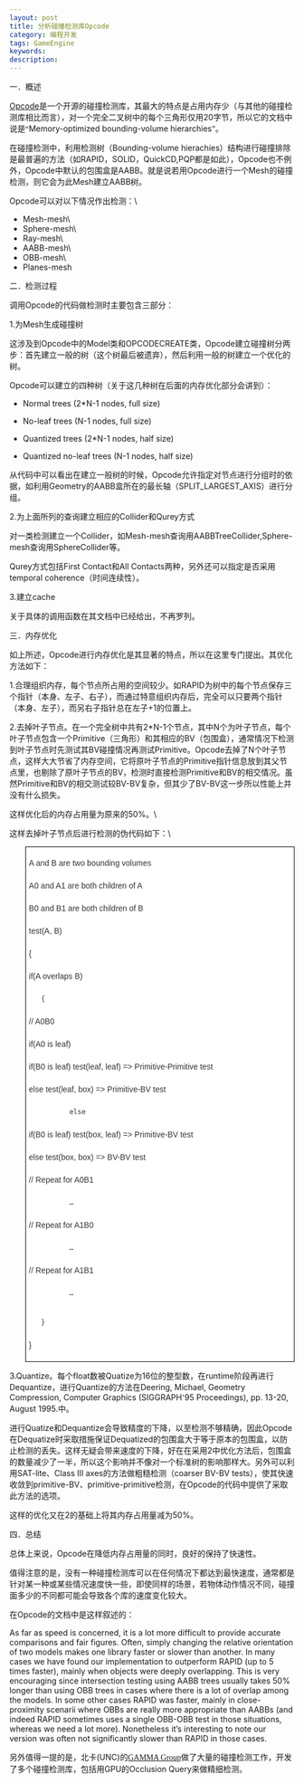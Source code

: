 ```yaml
---
layout: post
title: 分析碰撞检测库Opcode
category: 编程开发
tags: GameEngine
keywords: 
description: 
---
```


<span style="font-family:宋体;">一．概述</span>

[Opcode](http://www.codercorner.com/Opcode.htm)<span
style="font-family:宋体;">是一个开源的碰撞检测库，其最大的特点是占用内存少（与其他的碰撞检测库相比而言），对一个完全二叉树中的每个三角形仅用</span>20<span
style="font-family:宋体;">字节，所以它的文档中说是“</span><span>Memory-optimized
bounding-volume hierarchies</span><span
style="font-family:宋体;">”。</span>

<span
style="font-family:宋体;">在碰撞检测中，利用检测树（</span><span>Bounding-volume
hierachies</span><span
style="font-family:宋体;">）结构进行碰撞排除是最普遍的方法（如</span>RAPID<span
style="font-family:宋体;">，</span>SOLID<span
style="font-family:宋体;">，</span>QuickCD,PQP<span
style="font-family:宋体;">都是如此），</span>Opcode<span
style="font-family:宋体;">也不例外，</span>Opcode<span
style="font-family:宋体;">中默认的包围盒是</span>AABB<span
style="font-family:宋体;">。就是说若用</span>Opcode<span
style="font-family:宋体;">进行一个</span>Mesh<span
style="font-family:宋体;">的碰撞检测，则它会为此</span>Mesh<span
style="font-family:宋体;">建立</span>AABB<span
style="font-family:宋体;">树。</span>

Opcode<span style="font-family:宋体;">可以对以下情况作出检测：</span>\
 - Mesh-mesh\
 - Sphere-mesh\
 - Ray-mesh\
 - AABB-mesh\
 - OBB-mesh\
 - Planes-mesh

<span style="font-family:宋体;">二．检测过程</span>

<span style="font-family:宋体;">调用</span>Opcode<span
style="font-family:宋体;">的代码做检测时主要包含三部分：</span>

1.<span style="font-family:宋体;">为</span>Mesh<span
style="font-family:宋体;">生成碰撞树</span>

<span style="font-family:宋体;">这涉及到</span>Opcode<span
style="font-family:宋体;">中的</span>Model<span
style="font-family:宋体;">类和</span>OPCODECREATE<span
style="font-family:宋体;">类，</span>Opcode<span
style="font-family:宋体;">建立碰撞树分两步：首先建立一般的树（这个树最后被遗弃），然后利用一般的树建立一个优化的树。</span>

Opcode<span
style="font-family:宋体;">可以建立的四种树（关于这几种树在后面的内存优化部分会讲到）：</span>

- Normal trees (2\*N-1 nodes, full size)

- No-leaf trees (N-1 nodes, full size)

- Quantized trees (2\*N-1 nodes, half size)

- Quantized no-leaf trees (N-1 nodes, half size)

<span
style="font-family:宋体;">从代码中可以看出在建立一般树的时候，</span>Opcode<span
style="font-family:宋体;">允许指定对节点进行分组时的依据，如利用</span>Geometry<span
style="font-family:宋体;">的</span>AABB<span
style="font-family:宋体;">盒所在的最长轴（</span>SPLIT\_LARGEST\_AXIS<span
style="font-family:宋体;">）进行分组。</span>

2.<span
style="font-family:宋体;">为上面所列的查询建立相应的</span>Collider<span
style="font-family:宋体;">和</span>Qurey<span
style="font-family:宋体;">方式</span>

<span style="font-family:宋体;">对一类检测建立一个</span>Collider<span
style="font-family:宋体;">，如</span>Mesh-mesh<span
style="font-family:宋体;">查询用</span>AABBTreeCollider,Sphere-mesh<span
style="font-family:宋体;">查询用</span>SphereCollider<span
style="font-family:宋体;">等。</span>

Qurey<span style="font-family:宋体;">方式包括</span><span>First
Contact</span><span style="font-family:宋体;">和</span>All Contacts<span
style="font-family:宋体;">两种，另外还可以指定是否采用</span>temporal
coherence<span style="font-family:宋体;">（时间连续性）。</span>

3.<span style="font-family:宋体;">建立</span>cache

<span
style="font-family:宋体;">关于具体的调用函数在其文档中已经给出，不再罗列。</span>

<span style="font-family:宋体;">三．内存优化</span>

<span style="font-family:宋体;">如上所述，</span>Opcode<span
style="font-family:宋体;">进行内存优化是其显著的特点，所以在这里专门提出。其优化方法如下：</span>

1.<span
style="font-family:宋体;">合理组织内存，每个节点所占用的空间较少。如</span>RAPID<span
style="font-family:宋体;">为树中的每个节点保存三个指针（本身、左子、右子），而通过特意组织内存后，完全可以只要两个指针（本身、左子），而另右子指针总在左子</span>+1<span
style="font-family:宋体;">的位置上。</span>

2.<span
style="font-family:宋体;">去掉叶子节点。在一个完全树中共有</span>2\*N-1<span
style="font-family:宋体;">个节点，其中</span>N<span
style="font-family:宋体;">个为叶子节点，每个叶子节点包含一个</span>Primitive<span
style="font-family:宋体;">（三角形）和其相应的</span>BV<span
style="font-family:宋体;">（包围盒），通常情况下检测到叶子节点时先测试其</span>BV<span
style="font-family:宋体;">碰撞情况再测试</span>Primitive<span
style="font-family:宋体;">。</span>Opcode<span
style="font-family:宋体;">去掉了</span>N<span
style="font-family:宋体;">个叶子节点，这样大大节省了内存空间，它将原叶子节点的</span>Primitive<span
style="font-family:宋体;">指针信息放到其父节点里，也剔除了原叶子节点的</span>BV<span
style="font-family:宋体;">，检测时直接检测</span>Primitive<span
style="font-family:宋体;">和</span>BV<span
style="font-family:宋体;">的相交情况。虽然</span>Primitive<span
style="font-family:宋体;">和</span>BV<span
style="font-family:宋体;">的相交测试较</span>BV-BV<span
style="font-family:宋体;">复杂，但其少了</span>BV-BV<span
style="font-family:宋体;">这一步所以性能上并没有什么损失。</span>

<span
style="font-family:宋体;">这样优化后的内存占用量为原来的</span>50%<span
style="font-family:宋体;">。</span>\
  

<span
style="font-family:宋体;">这样去掉叶子节点后进行检测的伪代码如下：</span>\
  

<div
style="border-bottom:windowtext 1pt solid;text-align:left;border-left:windowtext 1pt solid;padding-bottom:1pt;widows:2;text-transform:none;background-color:#ffffff;text-indent:0px;padding-left:4pt;padding-right:4pt;font:14px/26px Arial;white-space:normal;orphans:2;letter-spacing:normal;color:#333333;margin-left:21pt;border-top:windowtext 1pt solid;margin-right:0cm;border-right:windowtext 1pt solid;word-spacing:0px;padding-top:1pt;-webkit-text-size-adjust:auto;-webkit-text-stroke-width:0px;border-image:initial;">

A and B are two bounding volumes

A0 and A1 are both children of A

B0 and B1 are both children of B

test(A, B)

{

<span>       if(A overlaps B)</span>

       {

<span>              // A0B0</span>

<span>              if(A0 is leaf)</span>

<span>                     if(B0 is leaf) test(leaf, leaf) =\>
Primitive-Primitive test</span>

<span>                     else test(leaf, box) =\> Primitive-BV
test</span>

              else

<span>                     if(B0 is leaf) test(box, leaf) =\>
Primitive-BV test</span>

<span>                     else test(box, box) =\> BV-BV test</span>

<span>              // Repeat for A0B1</span>

              …

<span>              // Repeat for A1B0</span>

              …

<span>              // Repeat for A1B1</span>

              …

       }

}

</div>

3.Quantize<span style="font-family:宋体;">。每个</span>float<span
style="font-family:宋体;">数被</span>Quatize<span
style="font-family:宋体;">为</span>16<span
style="font-family:宋体;">位的整型数，在</span>runtime<span
style="font-family:宋体;">阶段再进行</span>Dequantize<span
style="font-family:宋体;">，进行</span>Quantize<span
style="font-family:宋体;">的方法在</span>Deering, Michael, Geometry
Compression, Computer Graphics (SIGGRAPH<span
style="font-family:宋体;">’</span><span>95 Proceedings), pp. 13-20,
August 1995.</span><span style="font-family:宋体;">中。</span>

<span style="font-family:宋体;">进行</span>Quatize<span
style="font-family:宋体;">和</span>Dequantize<span
style="font-family:宋体;">会导致精度的下降，以至检测不够精确，因此</span>Opcode<span
style="font-family:宋体;">在</span>Dequatize<span
style="font-family:宋体;">时采取措施保证</span>Dequatized<span
style="font-family:宋体;">的包围盒大于等于原本的包围盒，以防止检测的丢失。这样无疑会带来速度的下降，好在在采用</span>2<span
style="font-family:宋体;">中优化方法后，包围盒的数量减少了一半，所以这个影响并不像对一个标准树的影响那样大。另外可以利用</span>SAT-lite<span
style="font-family:宋体;">、</span>Class III axes<span
style="font-family:宋体;">的方法做粗糙检测（</span>coarser BV-BV
tests<span
style="font-family:宋体;">），使其快速收敛到</span>primitive-BV<span
style="font-family:宋体;">、</span>primitive-primitive<span
style="font-family:宋体;">检测，在</span>Opcode<span
style="font-family:宋体;">的代码中提供了采取此方法的选项。</span>

<span style="font-family:宋体;">这样的优化又在</span>2<span
style="font-family:宋体;">的基础上将其内存占用量减为</span>50%<span
style="font-family:宋体;">。</span>

<span style="font-family:宋体;">四．总结</span>

<span style="font-family:宋体;">总体上来说，</span>Opcode<span
style="font-family:宋体;">在降低内存占用量的同时，良好的保持了快速性。</span>

<span
style="font-family:宋体;">值得注意的是，没有一种碰撞检测库可以在任何情况下都达到最快速度，通常都是针对某一种或某些情况速度快一些，即使同样的场景，若物体动作情况不同，碰撞面多少的不同都可能会导致各个库的速度变化较大。</span>

<span style="font-family:宋体;">在</span>Opcode<span
style="font-family:宋体;">的文档中是这样叙述的：</span>

<span>As far as speed is concerned, it is a lot more difficult to
provide accurate comparisons and fair figures. Often, simply changing
the relative orientation of two models makes one library faster or
slower than another. In many cases we have found our implementation to
outperform RAPID (up to 5 times faster), mainly when objects were deeply
overlapping. This is very encouraging since intersection testing using
AABB trees usually takes 50% longer than using OBB trees in cases where
there is a lot of overlap among the models. In some other cases RAPID
was faster, mainly in close-proximity scenarii where OBBs are really
more appropriate than AABBs (and indeed RAPID sometimes uses a single
OBB-OBB test in those situations, whereas we need a lot more).
Nonetheless it’s interesting to note our version was often not
significantly slower than RAPID in those cases.</span>

<span style="font-family:宋体;">另外值得一提的是，北卡</span>(UNC)<span
style="font-family:宋体;">的[GAMMA
Group](http://www.cs.unc.edu/~geom/collide/)</span><span
style="font-family:宋体;">做了大量的碰撞检测工作，开发了多个碰撞检测库，包括用</span>GPU<span
style="font-family:宋体;">的</span>Occlusion Query<span
style="font-family:宋体;">来做精细检测</span><span
style="text-align:left;widows:2;text-transform:none;background-color:#ffffff;text-indent:0px;font:14px/26px 宋体;white-space:normal;orphans:2;letter-spacing:normal;color:#333333;word-spacing:0px;-webkit-text-size-adjust:auto;-webkit-text-stroke-width:0px;">。</span>






